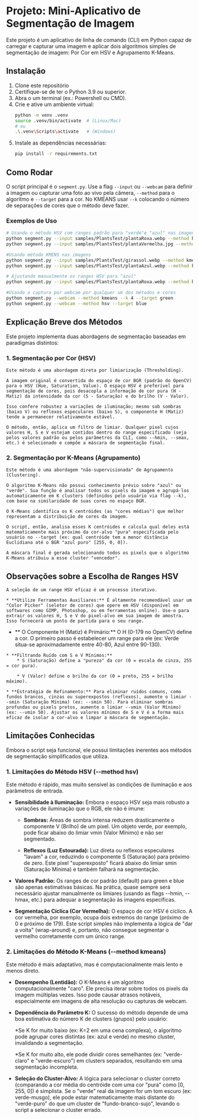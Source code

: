 # Projeto: Mini-Aplicativo de Segmentação de Imagem

Este projeto é um aplicativo de linha de comando (CLI) em Python capaz de carregar e capturar uma imagem e aplicar dois algoritmos simples de segmentação de imagem: Por Cor em HSV e Agrupamento K-Means.

## Instalação

1.  Clone este repositório
2.  Certifique-se de ter o Python 3.9 ou superior.
3.  Abra o um terminal (ex.: Powershell ou CMD).
4.  Crie e ative um ambiente virtual:
    ```bash
    python -m venv .venv
    source .venv/bin/activate  # (Linux/Mac)
    # ou
    .\.venv\Scripts\activate   # (Windows)
    ```
5.  Instale as dependências necessárias:
    ```bash
    pip install -r requirements.txt
    ```

## Como Rodar

O script principal é o `segment.py`. Use a flag `--input` ou `--webcam` para definir a imagem ou capturar uma foto ao vivo pela câmera, `--method` para o algoritmo e `--target` para a cor. 
No KMEANS usar `--k` colocando o número de separações de cores que o método deve fazer.

### Exemplos de Uso
```bash
# Usando o método HSV com ranges padrão para "verde"e "azul" nas imagens
python segment.py --input samples/PlantsTest/plantaRoxa.webp --method hsv --target blue
python segment.py --input samples/PlantsTest/plantaVermelha.jpg --method hsv --target green #unica imagem jpg

#Usando método KMENS nas imagens
python segment.py --input samples/PlantsTest/girassol.webp --method kmeans --k 4 --target green
python segment.py --input samples/PlantsTest/plantaAzul.webp --method kmeans --k 4 --target blue

# Ajustando manualmente os ranges HSV para "azul"
python segment.py --input samples/PlantsTest/plantaRoxa.webp --method hsv --target blue --hmin 90 --hmax 130 --smin 100 --smax 255

#Usando a captura por webcam por qualquer um dos métodos e cores
python segment.py --webcam --method kmeans --k 4 --target green
python segment.py --webcam --method hsv --target blue
```

## Explicação Breve dos Métodos
Este projeto implementa duas abordagens de segmentação baseadas em paradigmas distintos:

### 1. Segmentação por Cor (HSV)
    Este método é uma abordagem direta por limiarização (Thresholding).

    A imagem original é convertida do espaço de cor BGR (padrão do OpenCV) para o HSV (Hue, Saturation, Value). O espaço HSV é preferível para segmentação de cores, pois desacopla a informação de cor pura (H - Matiz) da intensidade da cor (S - Saturação) e do brilho (V - Valor).

    Isso confere robustez a variações de iluminação; mesmo sob sombras (baixo V) ou reflexos especulares (baixo S), o componente H (Matiz) tende a permanecer relativamente estável.

    O método, então, aplica um filtro de limiar. Qualquer pixel cujos valores H, S e V estejam contidos dentro do range especificado (seja pelos valores padrão ou pelos parâmetros da CLI, como --hmin, --smax, etc.) é selecionado e compõe a máscara de segmentação final.

### 2. Segmentação por K-Means (Agrupamento)
    Este método é uma abordagem "não-supervisionada" de Agrupamento (Clustering).

    O algoritmo K-Means não possui conhecimento prévio sobre "azul" ou "verde". Sua função é analisar todos os pixels da imagem e agrupá-los automaticamente em K clusters (definidos pelo usuário via flag --k), com base na similaridade de suas cores no espaço BGR.

    O K-Means identifica os K centróides (as "cores médias") que melhor representam a distribuição de cores da imagem.

    O script, então, analisa esses K centróides e calcula qual deles está matematicamente mais próximo da cor-alvo "pura" especificada pelo usuário no --target (ex: qual centróide tem a menor distância Euclidiana até o BGR "azul puro" [255, 0, 0]).

    A máscara final é gerada selecionando todos os pixels que o algoritmo K-Means atribuiu a esse cluster "vencedor".

## Observações sobre a Escolha de Ranges HSV
    A seleção de um range HSV eficaz é um processo iterativo.

    * **Utilize Ferramentas Auxiliares:** É altamente recomendável usar um "Color Picker" (seletor de cores) que opere em HSV (disponível em softwares como GIMP, Photoshop, ou em ferramentas online). Use-o para extrair os valores H, S e V do pixel-alvo em sua imagem de amostra. Isso fornecerá um ponto de partida para o seu range.

   * ** O Componente H (Matiz) é Primário:** O H (0-179 no OpenCV) define a cor. O primeiro passo é estabelecer um range para ele (ex: Verde situa-se aproximadamente entre 40-80, Azul entre 90-130).

    * **Filtrando Ruído com S e V Mínimos:**
        * S (Saturação) define a "pureza" da cor (0 = escala de cinza, 255 = cor pura).

        * V (Valor) define o brilho da cor (0 = preto, 255 = brilho máximo).

    * **Estratégia de Refinamento:** Para eliminar ruídos comuns, como fundos brancos, cinzas ou superexpostos (reflexos), aumente o limiar --smin (Saturação Mínima) (ex: --smin 50). Para eliminar sombras profundas ou pixels pretos, aumente o limiar --vmin (Valor Mínimo) (ex: --vmin 50). Ajustar os valores mínimos de S e V é a forma mais eficaz de isolar a cor-alvo e limpar a máscara de segmentação.

## Limitações Conhecidas

Embora o script seja funcional, ele possui limitações inerentes aos métodos de segmentação simplificados que utiliza.

### 1. Limitações do Método HSV (--method hsv)
Este método é rápido, mas muito sensível às condições de iluminação e aos parâmetros de entrada.

* **Sensibilidade à Iluminação:** Embora o espaço HSV seja mais robusto a variações de iluminação que o RGB, ele não é imune:

    * **Sombras:** Áreas de sombra intensa reduzem drasticamente o componente V (Brilho) de um pixel. Um objeto verde, por exemplo, pode ficar abaixo do limiar vmin (Valor Mínimo) e não ser segmentado.

    * **Reflexos (Luz Estourada):** Luz direta ou reflexos especulares "lavam" a cor, reduzindo o componente S (Saturação) para próximo de zero. Este pixel "superexposto" ficará abaixo do limiar smin (Saturação Mínima) e também falhará na segmentação.

* **Valores Padrão:** Os ranges de cor padrão (default) para green e blue são apenas estimativas básicas. Na prática, quase sempre será necessário ajustar manualmente os limiares (usando as flags --hmin, --hmax, etc.) para adequar a segmentação às imagens específicas.

* **Segmentação Cíclica (Cor Vermelha):** O espaço de cor HSV é cíclico. A cor vermelha, por exemplo, ocupa dois extremos do range (próximo de 0 e próximo de 179). Este script simples não implementa a lógica de "dar a volta" (wrap-around) e, portanto, não consegue segmentar o vermelho corretamente com um único range.

### 2. Limitações do Método K-Means (--method kmeans)
Este método é mais adaptativo, mas é computacionalmente mais lento e menos direto.

* **Desempenho (Lentidão):** O K-Means é um algoritmo computacionalmente "caro". Ele precisa iterar sobre todos os pixels da imagem múltiplas vezes. Isso pode causar atrasos notáveis, especialmente em imagens de alta resolução ou capturas de webcam.

* **Dependência do Parâmetro K:** O sucesso do método depende de uma boa estimativa do número K de clusters (grupos) pelo usuário:

    *Se K for muito baixo (ex: K=2 em uma cena complexa), o algoritmo pode agrupar cores distintas (ex: azul e verde) no mesmo cluster, invalidando a segmentação.
    
    *Se K for muito alto, ele pode dividir cores semelhantes (ex: "verde-claro" e "verde-escuro") em clusters separados, resultando em uma segmentação incompleta.

* **Seleção do Cluster-Alvo:** A lógica para selecionar o cluster correto (comparando a cor média do centróide com uma cor "pura" como [0, 255, 0]) é simplista. Se o "verde" real da imagem for um tom escuro (ex: verde-musgo), ele pode estar matematicamente mais distante do "verde-puro" do que um cluster de "fundo-branco-sujo", levando o script a selecionar o cluster errado.

